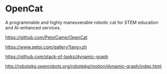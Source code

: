 # OpenCat

A programmable and highly maneuverable robotic cat for STEM education and AI-enhanced services.

https://github.com/PetoiCamp/OpenCat

https://www.petoi.com/gallery?lang=zh


https://github.com/stack-of-tasks/dynamic-graph

http://robotpkg.openrobots.org/robotpkg/motion/dynamic-graph/index.html
